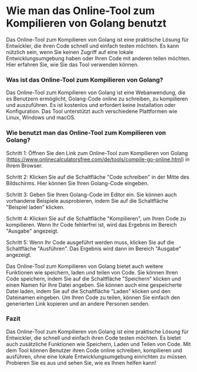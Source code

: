 Wie man das Online-Tool zum Kompilieren von Golang benutzt
==========================================================

Das Online-Tool zum Kompilieren von Golang ist eine praktische Lösung für Entwickler, die ihren Code schnell und einfach testen möchten. Es kann nützlich sein, wenn Sie keinen Zugriff auf eine lokale Entwicklungsumgebung haben oder Ihren Code mit anderen teilen möchten. Hier erfahren Sie, wie Sie das Tool verwenden können.

### Was ist das Online-Tool zum Kompilieren von Golang?

Das Online-Tool zum Kompilieren von Golang ist eine Webanwendung, die es Benutzern ermöglicht, Golang-Code online zu schreiben, zu kompilieren und auszuführen. Es ist kostenlos und erfordert keine Installation oder Konfiguration. Das Tool unterstützt auch verschiedene Plattformen wie Linux, Windows und macOS.

### Wie benutzt man das Online-Tool zum Kompilieren von Golang?

Schritt 1: Öffnen Sie den Link zum Online-Tool zum Kompilieren von Golang (<https://www.onlinecalculatorsfree.com/de/tools/compile-go-online.html>) in Ihrem Browser.

Schritt 2: Klicken Sie auf die Schaltfläche "Code schreiben" in der Mitte des Bildschirms. Hier können Sie Ihren Golang-Code eingeben.

Schritt 3: Geben Sie Ihren Golang-Code im Editor ein. Sie können auch vorhandene Beispiele ausprobieren, indem Sie auf die Schaltfläche "Beispiel laden" klicken.

Schritt 4: Klicken Sie auf die Schaltfläche "Kompilieren", um Ihren Code zu kompilieren. Wenn Ihr Code fehlerfrei ist, wird das Ergebnis im Bereich "Ausgabe" angezeigt.

Schritt 5: Wenn Ihr Code ausgeführt werden muss, klicken Sie auf die Schaltfläche "Ausführen". Das Ergebnis wird dann im Bereich "Ausgabe" angezeigt.

Das Online-Tool zum Kompilieren von Golang bietet auch weitere Funktionen wie speichern, laden und teilen von Code. Sie können Ihren Code speichern, indem Sie auf die Schaltfläche "Speichern" klicken und einen Namen für Ihre Datei angeben. Sie können auch eine gespeicherte Datei laden, indem Sie auf die Schaltfläche "Laden" klicken und den Dateinamen eingeben. Um Ihren Code zu teilen, können Sie einfach den generierten Link kopieren und an andere Personen senden.

### Fazit

Das Online-Tool zum Kompilieren von Golang ist eine praktische Lösung für Entwickler, die schnell und einfach ihren Code testen möchten. Es bietet auch zusätzliche Funktionen wie Speichern, Laden und Teilen von Code. Mit dem Tool können Benutzer ihren Code online schreiben, kompilieren und ausführen, ohne eine lokale Entwicklungsumgebung einrichten zu müssen. Probieren Sie es aus und sehen Sie, wie es Ihnen helfen kann!